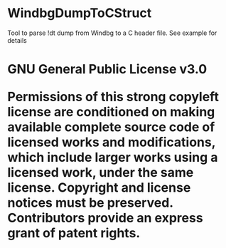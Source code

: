 # WindbgDumpToCStruct

Tool to parse !dt dump from Windbg to a C header file. See example for details




<h1>GNU General Public License v3.0

Permissions of this strong copyleft license are conditioned on making available complete source code of licensed works and modifications, which include larger works using a licensed work, under the same license. Copyright and license notices must be preserved. Contributors provide an express grant of patent rights.

